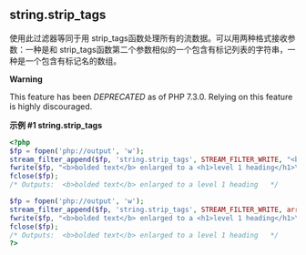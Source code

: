 string.strip\_tags
------------------

使用此过滤器等同于用 <span
class="function">strip\_tags</span>函数处理所有的流数据。可以用两种格式接收参数：一种是和
<span
class="function">strip\_tags</span>函数第二个参数相似的一个包含有标记列表的字符串，一种是一个包含有标记名的数组。

**Warning**

This feature has been *DEPRECATED* as of PHP 7.3.0. Relying on this
feature is highly discouraged.

**示例 \#1 string.strip\_tags**

``` php
<?php
$fp = fopen('php://output', 'w');
stream_filter_append($fp, 'string.strip_tags', STREAM_FILTER_WRITE, "<b><i><u>");
fwrite($fp, "<b>bolded text</b> enlarged to a <h1>level 1 heading</h1>\n");
fclose($fp);
/* Outputs:  <b>bolded text</b> enlarged to a level 1 heading   */

$fp = fopen('php://output', 'w');
stream_filter_append($fp, 'string.strip_tags', STREAM_FILTER_WRITE, array('b','i','u'));
fwrite($fp, "<b>bolded text</b> enlarged to a <h1>level 1 heading</h1>\n");
fclose($fp);
/* Outputs:  <b>bolded text</b> enlarged to a level 1 heading   */
?>
```
